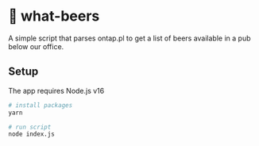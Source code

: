 # 🍻 what-beers

A simple script that parses ontap.pl to get a list of beers available in a pub below our office.

## Setup

The app requires Node.js v16

```bash
# install packages
yarn

# run script
node index.js
```
